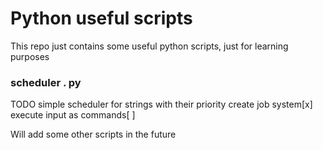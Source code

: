 # Python useful scripts
This repo just contains some useful python scripts, just for learning purposes
### scheduler . py
TODO
simple scheduler for strings with their priority
create job system[x]
execute input as commands[ ]

Will add some other scripts in the future

